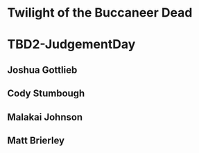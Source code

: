 # Twilight of the Buccaneer Dead
# TBD2-JudgementDay
## Joshua Gottlieb
## Cody Stumbough
## Malakai Johnson
## Matt Brierley
